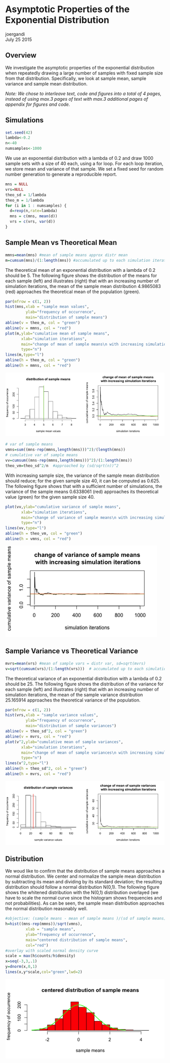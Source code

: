 # Asymptotic Properties of the Exponential Distribution
joergandi  
July 25 2015  

## Overview
We investigate the asymptotic properties of the exponential distribution when repeatedly drawing a large number of samples with fixed sample size from that distribution. Specifically, we look at sample mean, sample variance and sample mean distribution.

_Note: We chose to interleave text, code and figures into a total of 4 pages, instead of using max.3 pages of text with max.3 additional pages of appendix for figures and code._

## Simulations

```r
set.seed(42)
lambda<-0.2
n<-40
numsamples<-1000
```
We use an exponential distribution with a lambda of 0.2 and draw 1000 sample sets with a size of 40 each, using a for loop. For each loop iteration, we store mean and variance of that sample. We set a fixed seed for random number generation to generate a reproducible report.


```r
mns = NULL
vrs=NULL
theo_sd = 1/lambda
theo_m = 1/lambda
for (i in 1 : numsamples) {
  d=rexp(n,rate=lambda)
  mns = c(mns, mean(d))
  vrs = c(vrs, var(d))
}
```

## Sample Mean vs Theoretical Mean


```r
mmns=mean(mns) #mean of sample means approx distr mean
m=cumsum(mns)/(1:length(mns)) #accumulated up to each simulation iteration
```

The theoretical mean of an exponential distribution with a lambda of 0.2 should be 5. The following figure shows the distribution of the means for each sample (left) and illustrates (right) that with an increasing number of simulation iterations, the mean of the sample mean distribution 4.9865083 (red) approaches the theoretical mean of the population (green).


```r
par(mfrow = c(1, 2)) 
hist(mns,xlab = "sample mean values", 
         ylab="frequency of occurrence",
         main="distribution of sample means")
abline(v = theo_m, col = "green")
abline(v = mmns, col = "red")
plot(m,ylab="cumulative mean of sample means", 
       xlab="simulation iterations",
       main="change of mean of sample means\n with increasing simulation iterations",
       type="n")
lines(m,type="l")
abline(h = theo_m, col = "green")
abline(h = mmns, col = "red")
```

![](assignment2a_files/figure-html/samplemean2-1.png) 

<!-- NOT commented out for size reasons --> 


```r
# var of sample means
vmns=sum((mns-rep(mmns,length(mns)))^2)/(length(mns))
# cumulative var of sample means
vv=cumsum((mns-rep(mmns,length(mns)))^2)/(1:length(mns))
theo_vm=theo_sd^2/n  #approached by (sd/sqrt(n))^2
```

With increasing sample size, the variance of the sample mean distribution should reduce; for the given sample size 40, it can be computed as 0.625. The following figure shows that with a sufficient number of simulations, the variance of the sample means 0.6338061 (red) approaches its theoretical value (green) for the given sample size 40.


```r
plot(vv,ylab="cumulative variance of sample means", 
       xlab="simulation iterations",
       main="change of variance of sample means\n with increasing simulation iterations",
       type="n")
lines(vv,type="l")
abline(h = theo_vm, col = "green")
abline(h = vmns, col = "red")
```

![](assignment2a_files/figure-html/samplemean4-1.png) 

## Sample Variance vs Theoretical Variance


```r
mvrs=mean(vrs) #mean of sample vars = distr var, sd=sqrt(mvrs)
v=sqrt(cumsum(vrs)/(1:length(vrs)))  # accumulated up to each simulation iteration
```

The theoretical variance of an exponential distribution with a lambda of 0.2 should be 25. The following figure shows the distribution of the variance for each sample (left) and illustrates (right) that with an increasing number of simulation iterations, the mean of the sample variance distribution 25.165914 approaches the theoretical variance of the population.


```r
par(mfrow = c(1, 2)) 
hist(vrs,xlab = "sample variance values", 
         ylab="frequency of occurrence",
         main="distribution of sample variances")
abline(v = theo_sd^2, col = "green")
abline(v = mvrs, col = "red")
plot(v^2,ylab="cumulative mean of sample variances", 
       xlab="simulation iterations",
       main="change of mean of sample variances\n with increasing simulation iterations",
       type="n")
lines(v^2,type="l")
abline(h = theo_sd^2, col = "green")
abline(h = mvrs, col = "red")
```

![](assignment2a_files/figure-html/samplevar2-1.png) 

## Distribution

We woud like to confirm that the distribution of sample means approaches a normal distribution. We center and normalize the sample mean distribution by subtracting its mean and dividing by its standard deviation; the resulting distribution should follow a normal distribution N(0,1). The following figure shows the whitened distribution with the N(0,1) distribution overlayed (we have to scale the normal curve since the histogram shows frequencies and not probabilities). As can be seen, the sample mean distribution approaches the normal distribution reasonably well.


```r
#objective: (sample means - mean of sample means )/(sd of sample means) ~N(0,1)
h=hist((mns-rep(mmns))/sqrt(vmns),
         xlab = "sample means", 
         ylab="frequency of occurrence",
         main="centered distribution of sample means",
         col="red")
#overlay with scaled normal density curve
scale = max(h$counts/h$density)
x=seq(-3,3,.1)  
y=dnorm(x,0,1)
lines(x,y*scale,col="green",lwd=2)
```

![](assignment2a_files/figure-html/distr-1.png) 


